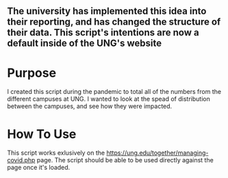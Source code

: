 ## The university has implemented this idea into their reporting, and has changed the structure of their data. This script's intentions are now a default inside of the UNG's website

# Purpose

I created this script during the pandemic to total all of the numbers from the different campuses at UNG. I wanted to look at the spead of distribution between the campuses, and see how they were impacted.

# How To Use

This script works exlusively on the https://ung.edu/together/managing-covid.php page. The script should be able to be used directly against the page once it's loaded. 
